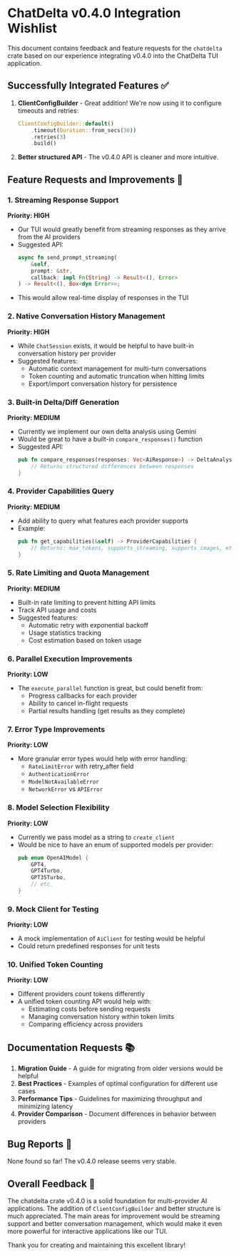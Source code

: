 # ChatDelta v0.4.0 Integration Wishlist

This document contains feedback and feature requests for the `chatdelta` crate based on our experience integrating v0.4.0 into the ChatDelta TUI application.

## Successfully Integrated Features ✅

1. **ClientConfigBuilder** - Great addition! We're now using it to configure timeouts and retries:
   ```rust
   ClientConfigBuilder::default()
       .timeout(Duration::from_secs(30))
       .retries(3)
       .build()
   ```

2. **Better structured API** - The v0.4.0 API is cleaner and more intuitive.

## Feature Requests and Improvements 🚀

### 1. Streaming Response Support
**Priority: HIGH**
- Our TUI would greatly benefit from streaming responses as they arrive from the AI providers
- Suggested API:
  ```rust
  async fn send_prompt_streaming(
      &self, 
      prompt: &str,
      callback: impl Fn(String) -> Result<(), Error>
  ) -> Result<(), Box<dyn Error>>;
  ```
- This would allow real-time display of responses in the TUI

### 2. Native Conversation History Management
**Priority: HIGH**
- While `ChatSession` exists, it would be helpful to have built-in conversation history per provider
- Suggested features:
  - Automatic context management for multi-turn conversations
  - Token counting and automatic truncation when hitting limits
  - Export/import conversation history for persistence

### 3. Built-in Delta/Diff Generation
**Priority: MEDIUM**
- Currently we implement our own delta analysis using Gemini
- Would be great to have a built-in `compare_responses()` function
- Suggested API:
  ```rust
  pub fn compare_responses(responses: Vec<AiResponse>) -> DeltaAnalysis {
      // Returns structured differences between responses
  }
  ```

### 4. Provider Capabilities Query
**Priority: MEDIUM**
- Add ability to query what features each provider supports
- Example:
  ```rust
  pub fn get_capabilities(&self) -> ProviderCapabilities {
      // Returns: max_tokens, supports_streaming, supports_images, etc.
  }
  ```

### 5. Rate Limiting and Quota Management
**Priority: MEDIUM**
- Built-in rate limiting to prevent hitting API limits
- Track API usage and costs
- Suggested features:
  - Automatic retry with exponential backoff
  - Usage statistics tracking
  - Cost estimation based on token usage

### 6. Parallel Execution Improvements
**Priority: LOW**
- The `execute_parallel` function is great, but could benefit from:
  - Progress callbacks for each provider
  - Ability to cancel in-flight requests
  - Partial results handling (get results as they complete)

### 7. Error Type Improvements
**Priority: LOW**
- More granular error types would help with error handling:
  - `RateLimitError` with retry_after field
  - `AuthenticationError` 
  - `ModelNotAvailableError`
  - `NetworkError` vs `APIError`

### 8. Model Selection Flexibility
**Priority: LOW**
- Currently we pass model as a string to `create_client`
- Would be nice to have an enum of supported models per provider:
  ```rust
  pub enum OpenAIModel {
      GPT4,
      GPT4Turbo,
      GPT35Turbo,
      // etc.
  }
  ```

### 9. Mock Client for Testing
**Priority: LOW**
- A mock implementation of `AiClient` for testing would be helpful
- Could return predefined responses for unit tests

### 10. Unified Token Counting
**Priority: LOW**
- Different providers count tokens differently
- A unified token counting API would help with:
  - Estimating costs before sending requests
  - Managing conversation history within token limits
  - Comparing efficiency across providers

## Documentation Requests 📚

1. **Migration Guide** - A guide for migrating from older versions would be helpful
2. **Best Practices** - Examples of optimal configuration for different use cases
3. **Performance Tips** - Guidelines for maximizing throughput and minimizing latency
4. **Provider Comparison** - Document differences in behavior between providers

## Bug Reports 🐛

None found so far! The v0.4.0 release seems very stable.

## Overall Feedback 💭

The chatdelta crate v0.4.0 is a solid foundation for multi-provider AI applications. The addition of `ClientConfigBuilder` and better structure is much appreciated. The main areas for improvement would be streaming support and better conversation management, which would make it even more powerful for interactive applications like our TUI.

Thank you for creating and maintaining this excellent library!